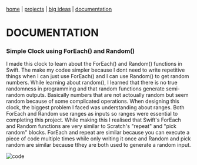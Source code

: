 [home](https://sanduran.github.io) | [projects](https://sanduran.github.io/projects) | [big ideas](https://sanduran.github.io/big_ideas) | [documentation](https://sanduran.github.io/documentation)

# DOCUMENTATION
### Simple Clock using ForEach() and Random()
I made this clock to learn about the ForEach() and Random() functions in Swift. The make my codee simpler because I dont need to write repetitive things when I can just use ForEach() and I can use Random() to get random numbers. While learning about random(), I learned that there is no true randomness in programming and that random functions generate semi-random outputs. Basically numbers that are not actoually random but seem random because of some complicated operations.
When designing this clock, the biggest problem I faced was understanding about ranges. Both ForEach and Random use ranges as inputs so ranges were essential to completing this project.
While making this I realised that Swift's ForEach and Random functions are very similar to Scratch's "repeat" and "pick random" blocks. ForEach and repeat are similar because you can execute a piece of code multiple times while only writing it once and Random and pick random are similar because tthey are both used to generate a random input.

![code](https://sanduran.github.io/assets/clockV5/ClockV5Preview.gif)
